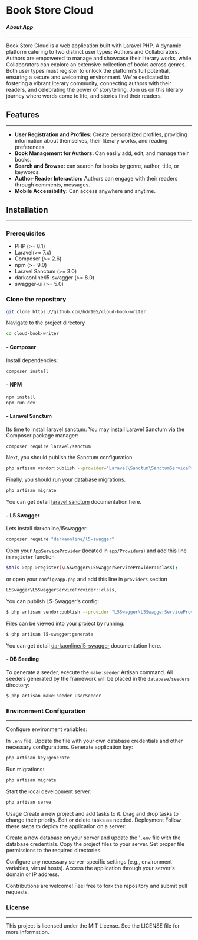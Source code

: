 # Book Store Cloud

#### _About App_
---

Book Store Cloud is a web application built with Laravel PHP. A dynamic platform catering to two distinct user types: Authors and Collaborators. Authors are empowered to manage and showcase their literary works, while Collaborators can explore an extensive collection of books across genres. Both user types must register to unlock the platform's full potential, ensuring a secure and welcoming environment. We're dedicated to fostering a vibrant literary community, connecting authors with their readers, and celebrating the power of storytelling. Join us on this literary journey where words come to life, and stories find their readers.

## Features
---

- **User Registration and Profiles:** Create personalized profiles, providing information about themselves, their literary works, and reading preferences.
- **Book Management for Authors:** Can easily add, edit, and manage their books.
- **Search and Browse:** can search for books by genre, author, title, or keywords.
- **Author-Reader Interaction:** Authors can engage with their readers through comments, messages.
- **Mobile Accessibility:** Can access anywhere and anytime.

## Installation
---

### Prerequisites

- PHP (>= 8.1)
- Laravel(>= 7.x)
- Composer (>= 2.6)
- npm (>= 9.0)
- Laravel Sanctum (>= 3.0)
- darkaonline/l5-swagger (>= 8.0)
- swagger-ui (>= 5.0)

### Clone the repository

```sh
git clone https://github.com/hdr105/cloud-book-writer
```

Navigate to the project directory

```sh
cd cloud-book-writer
```

#### - Composer

Install dependencies:

```sh
composer install
```

#### - NPM

```sh
npm install 
npm run dev
```

#### - Laravel Sanctum

Its time to install laravel sanctum:
You may install Laravel Sanctum via the Composer package manager:

```sh
composer require laravel/sanctum
```

Next, you should publish the Sanctum configuration

```sh
php artisan vendor:publish --provider="Laravel\Sanctum\SanctumServiceProvider"
```

Finally, you should run your database migrations.

```sh
php artisan migrate
```

You can get detail [laravel sanctum](https://laravel.com/docs/10.x/sanctum) documentation here.

#### - L5 Swagger

Lets install darkonline/l5swagger:

```sh
composer require "darkaonline/l5-swagger"
```

Open your `AppServiceProvider` (located in `app/Providers`) and add this line in `register` function

```sh
$this->app->register(\L5Swagger\L5SwaggerServiceProvider::class);
```

or open your `config/app.php` and add this line in `providers` section

```sh
L5Swagger\L5SwaggerServiceProvider::class,
```

You can publish L5-Swagger's config:

```sh
$ php artisan vendor:publish --provider "L5Swagger\L5SwaggerServiceProvider"
```

Files can be viewed into your project by running:

```sh
$ php artisan l5-swagger:generate
```

You can get detail [darkaonline/l5-swagger](https://github.com/DarkaOnLine/L5-Swagger/wiki) documentation here.

#### - DB Seeding

To generate a seeder, execute the `make:seeder` Artisan command. All seeders generated by the framework will be placed in the `database/seeders` directory:

```sh
$ php artisan make:seeder UserSeeder
```

### Environment Configuration
---

Configure environment variables:

In `.env` file, Update the file with your own database credentials and other necessary configurations. Generate application key:

```sh
php artisan key:generate
```

Run migrations:

```sh
php artisan migrate
```

Start the local development server:

```sh
php artisan serve
```

Usage Create a new project and add tasks to it. Drag and drop tasks to change their priority. Edit or delete tasks as needed. Deployment Follow these steps to deploy the application on a server:

Create a new database on your server and update the '`.env` file with the database credentials. Copy the project files to your server. Set proper file permissions to the required directories.

Configure any necessary server-specific settings (e.g., environment variables, virtual hosts). Access the application through your server's domain or IP address.

Contributions are welcome! Feel free to fork the repository and submit pull requests.

### License 
---

This project is licensed under the MIT License. See the LICENSE file for more information.
